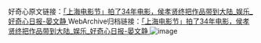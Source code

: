 好奇心原文链接：[「上海电影节」拍了34年电影，侯孝贤终把作品带到大陆_娱乐_好奇心日报-晏文静 ](https://www.qdaily.com/articles/10920.html)
WebArchive归档链接：[「上海电影节」拍了34年电影，侯孝贤终把作品带到大陆_娱乐_好奇心日报-晏文静 ](http://web.archive.org/web/20190623163403/https://www.qdaily.com/articles/10920.html)
![image](http://ww3.sinaimg.cn/large/007d5XDply1g3wcgmny3mj30u02s94i7)